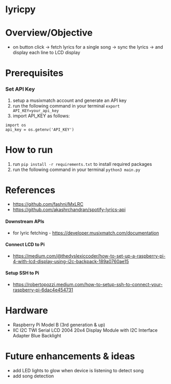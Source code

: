 # lyricpy

# Overview/Objective 
- on button click -> fetch lyrics for a single song -> sync the lyrics -> and display each line to LCD display

# Prerequisites 
### Set API Key 
1. setup a musixmatch account and generate an API key
2. run the following command in your terminal `export API_KEY=your_api_key`
3. import API_KEY as follows: 
```
import os
api_key = os.getenv('API_KEY')
```

# How to run 
1. run `pip install -r requirements.txt` to install required packages 
2. run the following command in your terminal `python3 main.py` 


# References 
* https://github.com/fashni/MxLRC
* https://github.com/akashrchandran/spotify-lyrics-api

#### Downstream APIs
* for lyric fetching - https://developer.musixmatch.com/documentation 

#### Connect LCD to Pi
* https://medium.com/@thedyslexiccoder/how-to-set-up-a-raspberry-pi-4-with-lcd-display-using-i2c-backpack-189a0760ae15

#### Setup SSH to Pi
* https://robertopozzi.medium.com/how-to-setup-ssh-to-connect-your-raspberry-pi-6dac4e454731

# Hardware 
* Raspberry Pi Model B (3rd generation & up) 
* IIC I2C TWI Serial LCD 2004 20x4 Display Module with I2C Interface Adapter Blue Backlight

# Future enhancements & ideas
- add LED lights to glow when device is listening to detect song 
- add song detection 
